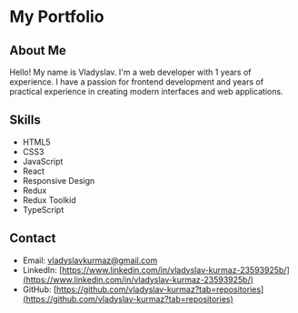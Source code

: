 # My Portfolio

## About Me

Hello! My name is Vladyslav. I'm a web developer with 1 years of experience. I have a passion for frontend development and years of practical experience in creating modern interfaces and web applications.

## Skills

- HTML5
- CSS3
- JavaScript
- React
- Responsive Design
- Redux
- Redux Toolkid
- TypeScript

## Contact

- Email: vladyslavkurmaz@gmail.com
- LinkedIn: [https://www.linkedin.com/in/vladyslav-kurmaz-23593925b/](https://www.linkedin.com/in/vladyslav-kurmaz-23593925b/)
- GitHub: [https://github.com/vladyslav-kurmaz?tab=repositories](https://github.com/vladyslav-kurmaz?tab=repositories)
